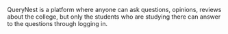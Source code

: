 QueryNest is a platform where anyone can ask questions, opinions, reviews about the college, but only the students who are studying there can answer to the questions through logging in.
